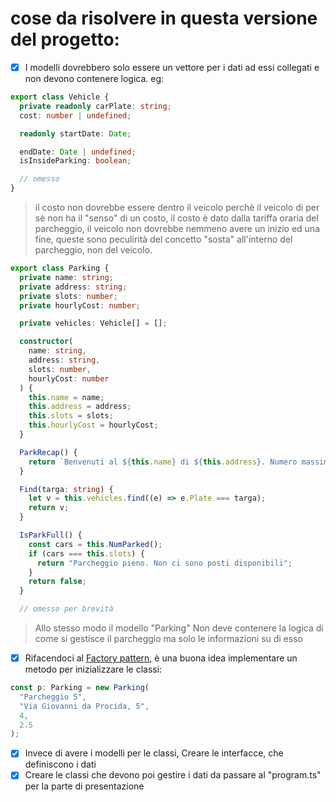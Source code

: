 # cose da risolvere in questa versione del progetto:

- [x] I modelli dovrebbero solo essere un vettore per i dati ad essi collegati e non devono contenere logica. eg:

```typescript
export class Vehicle {
  private readonly carPlate: string;
  cost: number | undefined;

  readonly startDate: Date;

  endDate: Date | undefined;
  isInsideParking: boolean;

  // omesso
}
```

> il costo non dovrebbe essere dentro il veicolo perchè il veicolo di per sè non ha il "senso" di un costo, il costo è dato dalla tariffa oraria del parcheggio, il veicolo non dovrebbe nemmeno avere un inizio ed una fine, queste sono peculirità del concetto "sosta" all'interno del parcheggio, non del veicolo.

```typescript
export class Parking {
  private name: string;
  private address: string;
  private slots: number;
  private hourlyCost: number;

  private vehicles: Vehicle[] = [];

  constructor(
    name: string,
    address: string,
    slots: number,
    hourlyCost: number
  ) {
    this.name = name;
    this.address = address;
    this.slots = slots;
    this.hourlyCost = hourlyCost;
  }

  ParkRecap() {
    return `Benvenuti al ${this.name} di ${this.address}. Numero massimo di posti disponibili ${this.slots} - Tariffa oraria ${this.hourlyCost}€`;
  }

  Find(targa: string) {
    let v = this.vehicles.find((e) => e.Plate === targa);
    return v;
  }

  IsParkFull() {
    const cars = this.NumParked();
    if (cars === this.slots) {
      return "Parcheggio pieno. Non ci sono posti disponibili";
    }
    return false;
  }

  // omesso per brevità
```

> Allo stesso modo il modello "Parking" Non deve contenere la logica di come si gestisce il parcheggio ma solo le informazioni su di esso

- [x] Rifacendoci al [Factory pattern](https://dev.to/luizcalaca/typescript-factory-design-pattern-in-practice-uml-6g9), è una buona idea implementare un metodo per inizializzare le classi:

```typescript
const p: Parking = new Parking(
  "Parcheggio 5",
  "Via Giovanni da Procida, 5",
  4,
  2.5
);
```

- [x] Invece di avere i modelli per le classi, Creare le interfacce, che definiscono i dati
- [x] Creare le classi che devono poi gestire i dati da passare al "program.ts" per la parte di presentazione
